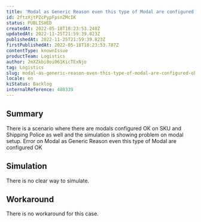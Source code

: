 ```yaml
---
title: 'Modal as Generic Reason even this type of Modal are configured OK'
id: 2ftzXjtPZcPypFpsnZMcIK
status: PUBLISHED
createdAt: 2022-05-18T18:23:53.248Z
updatedAt: 2022-11-25T21:59:39.823Z
publishedAt: 2022-11-25T21:59:39.823Z
firstPublishedAt: 2022-05-18T18:23:53.787Z
contentType: knownIssue
productTeam: Logistics
author: 2mXZkbi0oi061KicTExNjo
tag: Logistics
slug: modal-as-generic-reason-even-this-type-of-modal-are-configured-ok
locale: en
kiStatus: Backlog
internalReference: 488339
---
```


## Summary


There is a scenario where there are modals configured OK on SKU and Shipping Police as well and the simulation is showing problem on modal setup.
Error on Modal as Generic Reason even this type of Modal are configured OK



## Simulation


There is no clear way to simulate.



## Workaround


There is no workaround for this case.

